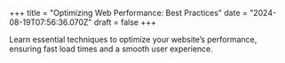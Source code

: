 +++
title = "Optimizing Web Performance: Best Practices"
date = "2024-08-19T07:56:36.070Z"
draft = false
+++

  Learn essential techniques to optimize your website’s performance, ensuring fast load times and a smooth user experience.
        